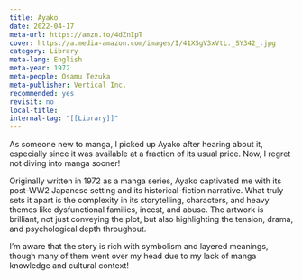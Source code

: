 ```yaml
---
title: Ayako
date: 2022-04-17
meta-url: https://amzn.to/4dZnIpT
cover: https://a.media-amazon.com/images/I/41XSgV3xVtL._SY342_.jpg
category: Library
meta-lang: English
meta-year: 1972
meta-people: Osamu Tezuka
meta-publisher: Vertical Inc.
recommended: yes
revisit: no
local-title: 
internal-tag: "[[Library]]"
---
```


As someone new to manga, I picked up Ayako after hearing about it, especially since it was available at a fraction of its usual price. Now, I regret not diving into manga sooner!

Originally written in 1972 as a manga series, Ayako captivated me with its post-WW2 Japanese setting and its historical-fiction narrative. What truly sets it apart is the complexity in its storytelling, characters, and heavy themes like dysfunctional families, incest, and abuse. The artwork is brilliant, not just conveying the plot, but also highlighting the tension, drama, and psychological depth throughout.

I’m aware that the story is rich with symbolism and layered meanings, though many of them went over my head due to my lack of manga knowledge and cultural context!